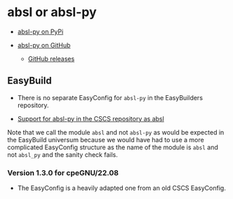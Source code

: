 # absl or absl-py

-   [absl-py on PyPi](https://pypi.org/project/absl-py/)
    
-   [ absl-py on GitHub](https://github.com/abseil/abseil-py)

    -   [GitHub releases](https://github.com/abseil/abseil-py/releases)


## EasyBuild

-   There is no separate EasyConfig for `absl-py` in the EasyBuilders repository.
    
-   [Support for absl-py in the CSCS repository as absl](https://github.com/eth-cscs/production/tree/master/easybuild/easyconfigs/a/absl)
    
Note that we call the module `absl` and not `absl-py` as would be expected
in the EasyBuild universum because we would have had to use a more complicated
EasyConfig structure as the name of the module is `absl` and not `absl_py` and
the sanity check fails.


### Version 1.3.0 for cpeGNU/22.08

-   The EasyConfig is a heavily adapted one from an old CSCS EasyConfig.
